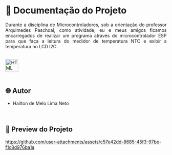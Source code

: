 # 📒 Documentação do Projeto

<p align="justify">
Durante a disciplina de Microcontroladores, sob a orientação do professor Arquimedes Paschoal, como atividade, eu e meus amigos ficamos encarregados de realizar um programa através do microcontrolador ESP para que faça a leitura do medidor de temperatura NTC e exibir a temperatura no LCD I2C.
</p>

<div style="display: inline_block"><br>
  <img align="center" alt="HTML" heigth="30" width="40" src="https://github.com/hailtonneto/IFPE-Controle-de-Direcao-de-um-motor-de-passo-bipolar/assets/130097508/fa5b8991-0734-4da4-92e9-58bb639e6ab7">
  </div>

<br>

## 🌐 Autor

- Hailton de Melo Lima Neto

<br>

## 🔗 Preview do Projeto

<p>
  

https://github.com/user-attachments/assets/c57e42dd-8685-45f3-97be-f1c8d976ba1a


</p>
